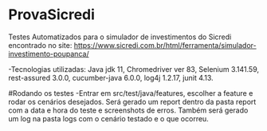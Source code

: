 # ProvaSicredi

Testes Automatizados para o simulador de investimentos do Sicredi encontrado no site: https://www.sicredi.com.br/html/ferramenta/simulador-investimento-poupanca/

-Tecnologias utilizadas: Java jdk 11, Chromedriver ver 83, Selenium 3.141.59, rest-assured 3.0.0, cucumber-java 6.0.0, log4j 1.2.17, junit 4.13.

#Rodando os testes
-Entrar em src/test/java/features, escolher a feature e rodar os cenários desejados.
Será gerado um report dentro da pasta report com a data e hora do teste e screenshots de erros. Também será gerado um log na pasta logs com o cenário testado e o que ocorreu.
